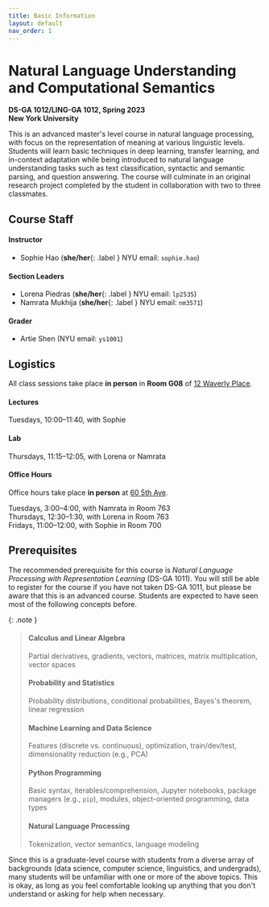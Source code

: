```yaml
---
title: Basic Information 
layout: default 
nav_order: 1
---
```


# Natural Language Understanding and Computational Semantics

**DS-GA 1012/LING-GA 1012, Spring 2023**<br />
**New York University**

This is an advanced master's level course in natural language processing, with focus on the representation of meaning at
various linguistic levels. Students will learn basic techniques in deep learning, transfer learning, and in-context
adaptation while being introduced to natural language understanding tasks such as text classification, syntactic and
semantic parsing, and question answering. The course will culminate in an original research project completed by the
student in collaboration with two to three classmates.

## Course Staff

#### Instructor

* Sophie Hao (**she/her**{: .label } NYU email: `sophie.hao`)

#### Section Leaders

* Lorena Piedras (**she/her**{: .label } NYU email: `lp2535`)
* Namrata Mukhija (**she/her**{: .label } NYU email: `nm3571`)

#### Grader

* Artie Shen (NYU email: `ys1001`)

## Logistics

All class sessions take place **in person** in **Room G08** of
[12 Waverly Place](https://goo.gl/maps/3qye7472KPRqERbi8).

#### Lectures

Tuesdays, 10:00–11:40, with Sophie

#### Lab

Thursdays, 11:15–12:05, with Lorena or Namrata

#### Office Hours

Office hours take place **in person** at [60 5th Ave](https://goo.gl/maps/ebreTwPLgwXsyKZZ6).

Tuesdays, 3:00–4:00, with Namrata in Room 763  
Thursdays, 12:30–1:30, with Lorena in Room 763  
Fridays, 11:00–12:00, with Sophie in Room 700

## Prerequisites

The recommended prerequisite for this course is _Natural Language Processing with Representation Learning_ (DS-GA 1011).
You will still be able to register for the course if you have not taken DS-GA 1011, but please be aware that this is an
advanced course. Students are expected to have seen most of the following concepts before.

{: .note }
> #### Calculus and Linear Algebra
> Partial derivatives, gradients, vectors, matrices, matrix multiplication, vector spaces
>
> #### Probability and Statistics
> Probability distributions, conditional probabilities, Bayes's theorem, linear regression
>
> #### Machine Learning and Data Science
> Features (discrete vs. continuous), optimization, train/dev/test, dimensionality reduction (e.g., PCA)
>
> #### Python Programming
> Basic syntax, iterables/comprehension, Jupyter notebooks, package managers (e.g., `pip`), modules, object-oriented programming, data types
>
> #### Natural Language Processing
> Tokenization, vector semantics, language modeling

Since this is a graduate-level course with students from a diverse array of backgrounds (data science, computer science,
linguistics, and undergrads), many students will be unfamiliar with one or more of the above topics. This is okay, as
long as you feel comfortable looking up anything that you don't understand or asking for help when necessary. 